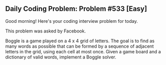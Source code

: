 ## Daily Coding Problem: Problem #533 [Easy]

Good morning! Here's your coding interview problem for today.

This problem was asked by Facebook.

Boggle is a game played on a 4 x 4 grid of letters. The goal is to find as many words as possible that can be formed by a sequence of adjacent letters in the grid, using each cell at most once. Given a game board and a dictionary of valid words, implement a Boggle solver.

